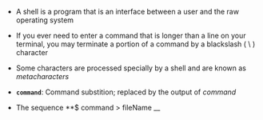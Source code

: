 - A shell is a program that is an interface between a user and the raw operating system

- If you ever need to enter a command that is longer than a line on your terminal, you may terminate a portion of a command by a blackslash ( \ ) character

- Some characters are processed specially by a shell and are known as *metacharacters*

- **`command`**: Command substition; replaced by the output of *command*

- The sequence **$ command > fileName __
